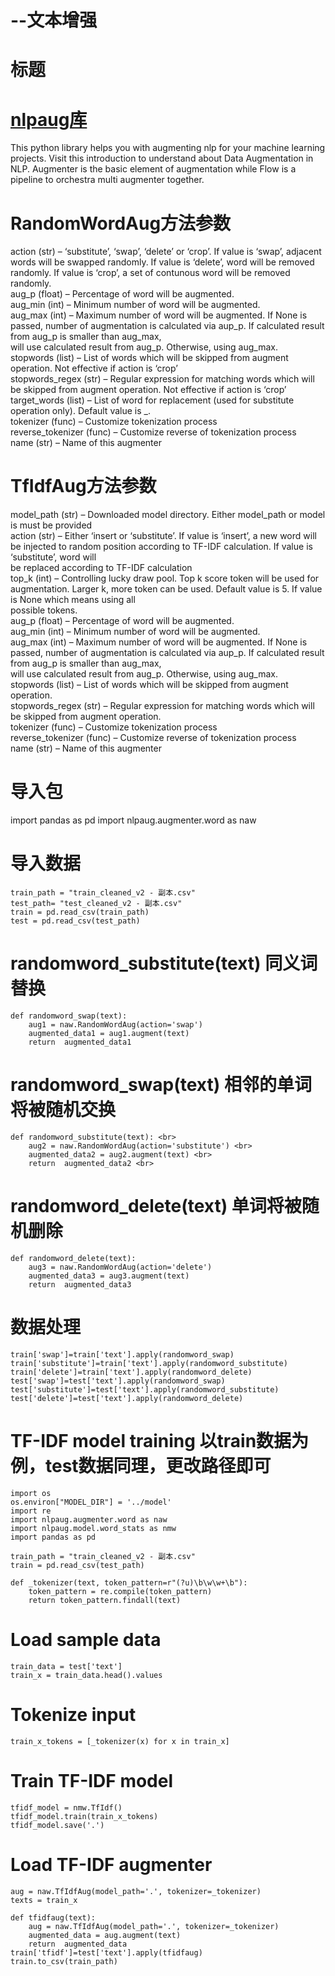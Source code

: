 # --文本增强
# 标题

# [nlpaug库](https://github.com/makcedward/nlpaug)
This python library helps you with augmenting nlp for your machine learning projects. Visit this introduction to understand about Data Augmentation in NLP. Augmenter is the basic element of augmentation while Flow is a pipeline to orchestra multi augmenter together.


# RandomWordAug方法参数
action (str) – ‘substitute’, ‘swap’, ‘delete’ or ‘crop’. If value is ‘swap’, adjacent words will be swapped randomly. If value is ‘delete’, word will be removed randomly. If value is ‘crop’, a set of contunous word will be removed randomly.<br>
aug_p (float) – Percentage of word will be augmented.<br>
aug_min (int) – Minimum number of word will be augmented.<br>
aug_max (int) – Maximum number of word will be augmented. If None is passed, number of augmentation is calculated via aup_p. If calculated result from aug_p is smaller than aug_max, <br>will use calculated result from aug_p. Otherwise, using aug_max.<br>
stopwords (list) – List of words which will be skipped from augment operation. Not effective if action is ‘crop’<br>
stopwords_regex (str) – Regular expression for matching words which will be skipped from augment operation. Not effective if action is ‘crop’<br>
target_words (list) – List of word for replacement (used for substitute operation only). Default value is _.<br>
tokenizer (func) – Customize tokenization process<br>
reverse_tokenizer (func) – Customize reverse of tokenization process<br>
name (str) – Name of this augmenter<br>
# TfIdfAug方法参数
model_path (str) – Downloaded model directory. Either model_path or model is must be provided<br>
action (str) – Either ‘insert or ‘substitute’. If value is ‘insert’, a new word will be injected to random position according to TF-IDF calculation. If value is ‘substitute’, word will<br> be replaced according to TF-IDF calculation<br>
top_k (int) – Controlling lucky draw pool. Top k score token will be used for augmentation. Larger k, more token can be used. Default value is 5. If value is None which means using all<br> possible tokens.<br>
aug_p (float) – Percentage of word will be augmented.<br>
aug_min (int) – Minimum number of word will be augmented.<br>
aug_max (int) – Maximum number of word will be augmented. If None is passed, number of augmentation is calculated via aup_p. If calculated result from aug_p is smaller than aug_max,<br> will use calculated result from aug_p. Otherwise, using aug_max.<br>
stopwords (list) – List of words which will be skipped from augment operation.<br>
stopwords_regex (str) – Regular expression for matching words which will be skipped from augment operation.<br>
tokenizer (func) – Customize tokenization process<br>
reverse_tokenizer (func) – Customize reverse of tokenization process<br>
name (str) – Name of this augmenter<br>

# 导入包
import pandas as  pd
import nlpaug.augmenter.word as naw


# 导入数据
```
train_path = "train_cleaned_v2 - 副本.csv"
test_path= "test_cleaned_v2 - 副本.csv"
train = pd.read_csv(train_path)
test = pd.read_csv(test_path)
```
# randomword_substitute(text)  同义词替换  
```
def randomword_swap(text):       
    aug1 = naw.RandomWordAug(action='swap') 
    augmented_data1 = aug1.augment(text)    
    return  augmented_data1   
```
# randomword_swap(text) 相邻的单词将被随机交换 
```
def randomword_substitute(text): <br>
    aug2 = naw.RandomWordAug(action='substitute') <br>
    augmented_data2 = aug2.augment(text) <br>
    return  augmented_data2 <br>
```
# randomword_delete(text)  单词将被随机删除
```
def randomword_delete(text):
    aug3 = naw.RandomWordAug(action='delete') 
    augmented_data3 = aug3.augment(text) 
    return  augmented_data3 
```
# 数据处理
```
train['swap']=train['text'].apply(randomword_swap)
train['substitute']=train['text'].apply(randomword_substitute) 
train['delete']=train['text'].apply(randomword_delete) 
test['swap']=test['text'].apply(randomword_swap)
test['substitute']=test['text'].apply(randomword_substitute)
test['delete']=test['text'].apply(randomword_delete) 
```

# TF-IDF model training 以train数据为例，test数据同理，更改路径即可
```
import os
os.environ["MODEL_DIR"] = '../model'
import re
import nlpaug.augmenter.word as naw
import nlpaug.model.word_stats as nmw
import pandas as pd

train_path = "train_cleaned_v2 - 副本.csv"
train = pd.read_csv(test_path)

def _tokenizer(text, token_pattern=r"(?u)\b\w\w+\b"):
    token_pattern = re.compile(token_pattern)
    return token_pattern.findall(text)
```
# Load sample data
```
train_data = test['text']
train_x = train_data.head().values
```
# Tokenize input
```
train_x_tokens = [_tokenizer(x) for x in train_x]
```
# Train TF-IDF model
```
tfidf_model = nmw.TfIdf()
tfidf_model.train(train_x_tokens)
tfidf_model.save('.')
```
# Load TF-IDF augmenter
```
aug = naw.TfIdfAug(model_path='.', tokenizer=_tokenizer)
texts = train_x

def tfidfaug(text):
    aug = naw.TfIdfAug(model_path='.', tokenizer=_tokenizer)
    augmented_data = aug.augment(text)
    return  augmented_data
train['tfidf']=test['text'].apply(tfidfaug)
train.to_csv(train_path)
```
